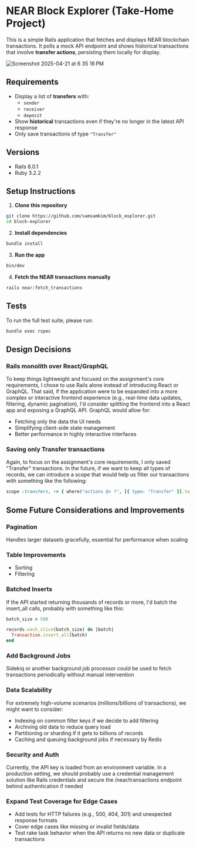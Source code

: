 # NEAR Block Explorer (Take-Home Project)

This is a simple Rails application that fetches and displays NEAR blockchain transactions. It polls a mock API endpoint and shows historical transactions that involve **transfer actions**, persisting them locally for display.

![Screenshot 2025-04-21 at 6 35 16 PM](https://github.com/user-attachments/assets/e49dee5a-93dc-44d6-b93d-9d5fdf00d35e)

## Requirements
- Display a list of **transfers** with:
  - `sender`
  - `receiver`
  - `deposit`
- Show **historical** transactions even if they're no longer in the latest API response
- Only save transactions of type `"Transfer"`


## Versions
- Rails 8.0.1
- Ruby 3.2.2


## Setup Instructions

1. **Clone this repository**
```bash
git clone https://github.com/samsamkim/block_explorer.git
cd block-explorer
```

2. **Install dependencies**
```bash
bundle install
```

3. **Run the app**
```bash
bin/dev
```

4. **Fetch the NEAR transactions manually**
```bash
rails near:fetch_transactions
```


## Tests
To run the full test suite, please run:

```bash
bundle exec rspec
```


## Design Decisions

### Rails monolith over React/GraphQL
To keep things lightweight and focused on the assignment's core requirements, I chose to use Rails alone instead of introducing React or GraphQL. That said, if the application were to be expanded into a more complex or interactive frontend experience (e.g., real-time data updates, filtering, dynamic pagination), I'd consider splitting the frontend into a React app and exposing a GraphQL API. GraphQL would allow for:

- Fetching only the data the UI needs
- Simplifying client-side state management
- Better performance in highly interactive interfaces

### Saving only Transfer transactions
Again, to focus on the assignment's core requirements, I only saved "Transfer" transactions. In the future, if we want to keep all types of records, we can introduce a scope that would help us filter our transactions with something like the following:

```ruby
scope :transfers, -> { where("actions @> ?", [{ type: "Transfer" }].to_json) }
```


## Some Future Considerations and Improvements
### Pagination
Handles larger datasets gracefully, essential for performance when scaling

### Table Improvements
- Sorting
- Filtering

### Batched Inserts
If the API started returning thousands of records or more, I'd batch the insert_all calls, probably with something like this:

```ruby
batch_size = 500

records.each_slice(batch_size) do |batch|
  Transaction.insert_all(batch)
end
```

### Add Background Jobs
Sidekiq or another background job processor could be used to fetch transactions periodically without manual intervention

### Data Scalability
For extremely high-volume scenarios (millions/billions of transactions), we might want to consider:
- Indexing on common filter keys if we decide to add filtering
- Archiving old data to reduce query load
- Partitioning or sharding if it gets to billions of records
- Caching and queuing background jobs if necessary by Redis

### Security and Auth
Currently, the API key is loaded from an environment variable. In a production setting, we should probably use a credential management solution like Rails credentials and secure the /near/transactions endpoint behind authentication if needed

### Expand Test Coverage for Edge Cases
- Add tests for HTTP failures (e.g., 500, 404, 301) and unexpected response formats
- Cover edge cases like missing or invalid fields/data
- Test rake task behavior when the API returns no new data or duplicate transactions

